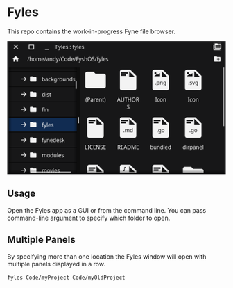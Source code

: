 # Fyles

This repo contains the work-in-progress Fyne file browser.

![](img/screenshot.png)

## Usage

Open the Fyles app as a GUI or from the command line.
You can pass command-line argument to specify which folder to open.

## Multiple Panels

By specifying more than one location the Fyles window will open
with multiple panels displayed in a row.

    fyles Code/myProject Code/myOldProject
